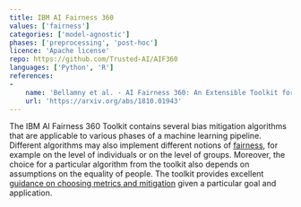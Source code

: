 ```yaml
---
title: IBM AI Fairness 360
values: ['fairness']
categories: ['model-agnostic']
phases: ['preprocessing', 'post-hoc']
licence: 'Apache license'
repo: https://github.com/Trusted-AI/AIF360
languages: ['Python', 'R']
references: 
- 
    name: 'Bellamny et al. - AI Fairness 360: An Extensible Toolkit for Detecting, Understanding, and Mitigating Unwanted Algorithmic Bias'
    url: 'https://arxiv.org/abs/1810.01943'
---
```


The IBM AI Fairness 360 Toolkit contains several bias mitigation algorithms that are applicable to various phases of a machine learning pipeline.
Different algorithms may also implement different notions of [fairness](/values/fairness), for example on the level of individuals or on the level of groups.
Moreover, the choice for a particular algorithm from the toolkit also depends on assumptions on the equality of people.
The toolkit provides excellent [guidance on choosing metrics and mitigation](http://aif360.mybluemix.net/resources#guidance) given a particular goal and application.

<!--
TODO: shortcode om naar values te linken. 
Wiki-achtig: als ik "fairness" typ -> link naar value 'fairness'
-->



